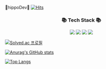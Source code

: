 <!-- Header -->

<!-- Title -->

  🦛hippoDev🦛 
	[![Hits](https://hits.seeyoufarm.com/api/count/incr/badge.svg?url=https%3A%2F%2Fgithub.com%2Frighthunkwon&count_bg=%23282A2D&title_bg=%23282A2D&icon=github.svg&icon_color=%23FFF7E1&title=Github&edge_flat=false)](https://github.com/righthunkwon)




<!-- Tech Stack (logos) -->
<div align=center>
	<h3>📚 Tech Stack 📚</h3>
</div>

<div>
	<div align="center">
	<img src="https://img.shields.io/badge/Java-007396?style=flat&logo=Conda-Forge&logoColor=white" />
	<img src="https://img.shields.io/badge/Spring-6DB33F?style=flat&logo=Spring&logoColor=white" />
  	<img src="https://img.shields.io/badge/Oracle%20SQL-F80000?style=flat&logo=Oracle&logoColor=white" />
	<img src="https://img.shields.io/badge/mongodb-47A248?style=flat&logo=mongodb&logoColor=white" />
</div>
	
<!--Baekjoon tier-->
[![Solved.ac
프로필](http://mazassumnida.wtf/api/mini/generate_badge?boj=dhtmxk8134)](https://solved.ac/dhtmxk8134)
	
<!-- Github stats -->
[![Anurag's GitHub stats](https://github-readme-stats.vercel.app/api?username=righthunkwon)](https://github.com/righthunkwon/github-readme-stats)
	
<!-- Top Langs -->
[![Top Langs](https://github-readme-stats.vercel.app/api/top-langs/?username=righthunkwon)](https://github.com/righthunkwon/github-readme-stats)


<!-- Footer -->
